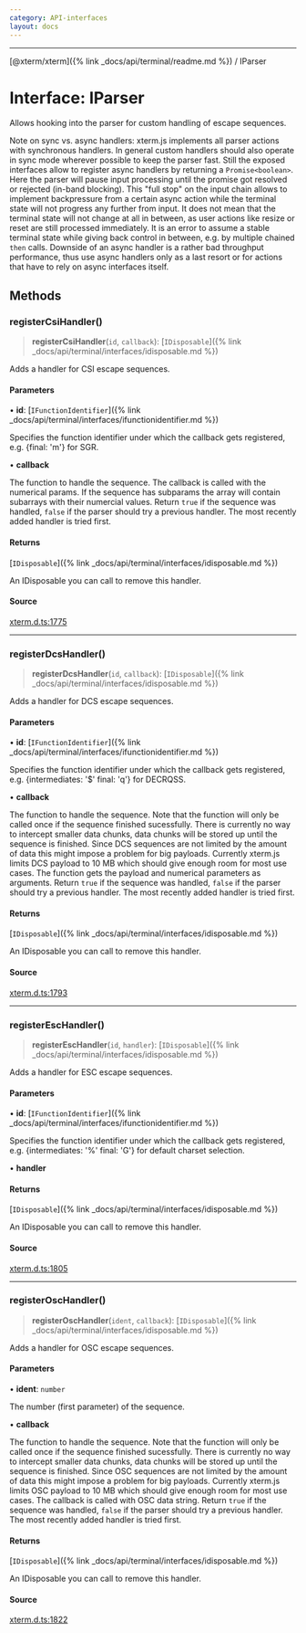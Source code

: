 ```yaml
---
category: API-interfaces
layout: docs
---
```



***

[@xterm/xterm]({% link _docs/api/terminal/readme.md %}) / IParser

# Interface: IParser

Allows hooking into the parser for custom handling of escape sequences.

Note on sync vs. async handlers:
xterm.js implements all parser actions with synchronous handlers.
In general custom handlers should also operate in sync mode wherever
possible to keep the parser fast.
Still the exposed interfaces allow to register async handlers by returning
a `Promise<boolean>`. Here the parser will pause input processing until
the promise got resolved or rejected (in-band blocking). This "full stop"
on the input chain allows to implement backpressure from a certain async
action while the terminal state will not progress any further from input.
It does not mean that the terminal state will not change at all in between,
as user actions like resize or reset are still processed immediately.
It is an error to assume a stable terminal state while giving back control
in between, e.g. by multiple chained `then` calls.
Downside of an async handler is a rather bad throughput performance,
thus use async handlers only as a last resort or for actions that have
to rely on async interfaces itself.

## Methods

### registerCsiHandler()

> **registerCsiHandler**(`id`, `callback`): [`IDisposable`]({% link _docs/api/terminal/interfaces/idisposable.md %})

Adds a handler for CSI escape sequences.

#### Parameters

• **id**: [`IFunctionIdentifier`]({% link _docs/api/terminal/interfaces/ifunctionidentifier.md %})

Specifies the function identifier under which the callback gets
registered, e.g. \{final: 'm'\} for SGR.

• **callback**

The function to handle the sequence. The callback is
called with the numerical params. If the sequence has subparams the array
will contain subarrays with their numercial values. Return `true` if the
sequence was handled, `false` if the parser should try a previous
handler. The most recently added handler is tried first.

#### Returns

[`IDisposable`]({% link _docs/api/terminal/interfaces/idisposable.md %})

An IDisposable you can call to remove this handler.

#### Source

[xterm.d.ts:1775](https://github.com/xtermjs/xterm.js/blob/5.5.0/typings/xterm.d.ts#L1775)

***

### registerDcsHandler()

> **registerDcsHandler**(`id`, `callback`): [`IDisposable`]({% link _docs/api/terminal/interfaces/idisposable.md %})

Adds a handler for DCS escape sequences.

#### Parameters

• **id**: [`IFunctionIdentifier`]({% link _docs/api/terminal/interfaces/ifunctionidentifier.md %})

Specifies the function identifier under which the callback gets
registered, e.g. \{intermediates: '$' final: 'q'\} for DECRQSS.

• **callback**

The function to handle the sequence. Note that the
function will only be called once if the sequence finished sucessfully.
There is currently no way to intercept smaller data chunks, data chunks
will be stored up until the sequence is finished. Since DCS sequences are
not limited by the amount of data this might impose a problem for big
payloads. Currently xterm.js limits DCS payload to 10 MB which should
give enough room for most use cases. The function gets the payload and
numerical parameters as arguments. Return `true` if the sequence was
handled, `false` if the parser should try a previous handler. The most
recently added handler is tried first.

#### Returns

[`IDisposable`]({% link _docs/api/terminal/interfaces/idisposable.md %})

An IDisposable you can call to remove this handler.

#### Source

[xterm.d.ts:1793](https://github.com/xtermjs/xterm.js/blob/5.5.0/typings/xterm.d.ts#L1793)

***

### registerEscHandler()

> **registerEscHandler**(`id`, `handler`): [`IDisposable`]({% link _docs/api/terminal/interfaces/idisposable.md %})

Adds a handler for ESC escape sequences.

#### Parameters

• **id**: [`IFunctionIdentifier`]({% link _docs/api/terminal/interfaces/ifunctionidentifier.md %})

Specifies the function identifier under which the callback gets
registered, e.g. \{intermediates: '%' final: 'G'\} for default charset
selection.

• **handler**

#### Returns

[`IDisposable`]({% link _docs/api/terminal/interfaces/idisposable.md %})

An IDisposable you can call to remove this handler.

#### Source

[xterm.d.ts:1805](https://github.com/xtermjs/xterm.js/blob/5.5.0/typings/xterm.d.ts#L1805)

***

### registerOscHandler()

> **registerOscHandler**(`ident`, `callback`): [`IDisposable`]({% link _docs/api/terminal/interfaces/idisposable.md %})

Adds a handler for OSC escape sequences.

#### Parameters

• **ident**: `number`

The number (first parameter) of the sequence.

• **callback**

The function to handle the sequence. Note that the
function will only be called once if the sequence finished sucessfully.
There is currently no way to intercept smaller data chunks, data chunks
will be stored up until the sequence is finished. Since OSC sequences are
not limited by the amount of data this might impose a problem for big
payloads. Currently xterm.js limits OSC payload to 10 MB which should
give enough room for most use cases. The callback is called with OSC data
string. Return `true` if the sequence was handled, `false` if the parser
should try a previous handler. The most recently added handler is tried
first.

#### Returns

[`IDisposable`]({% link _docs/api/terminal/interfaces/idisposable.md %})

An IDisposable you can call to remove this handler.

#### Source

[xterm.d.ts:1822](https://github.com/xtermjs/xterm.js/blob/5.5.0/typings/xterm.d.ts#L1822)
